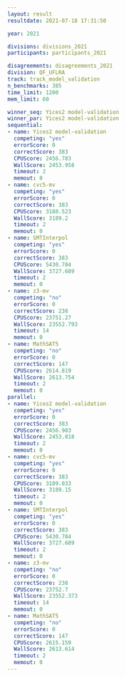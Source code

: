 ```yaml
---
layout: result
resultdate: 2021-07-18 17:31:50

year: 2021

divisions: divisions_2021
participants: participants_2021

disagreements: disagreements_2021
division: QF_UFLRA
track: track_model_validation
n_benchmarks: 385
time_limit: 1200
mem_limit: 60

winner_seq: Yices2 model-validation
winner_par: Yices2 model-validation
sequential:
- name: Yices2 model-validation
  competing: "yes"
  errorScore: 0
  correctScore: 383
  CPUScore: 2456.783
  WallScore: 2453.958
  timeout: 2
  memout: 0
- name: cvc5-mv
  competing: "yes"
  errorScore: 0
  correctScore: 383
  CPUScore: 3188.523
  WallScore: 3189.2
  timeout: 2
  memout: 0
- name: SMTInterpol
  competing: "yes"
  errorScore: 0
  correctScore: 383
  CPUScore: 5430.784
  WallScore: 3727.689
  timeout: 2
  memout: 0
- name: z3-mv
  competing: "no"
  errorScore: 0
  correctScore: 238
  CPUScore: 23751.27
  WallScore: 23552.793
  timeout: 14
  memout: 0
- name: MathSAT5
  competing: "no"
  errorScore: 0
  correctScore: 147
  CPUScore: 2614.819
  WallScore: 2613.754
  timeout: 2
  memout: 0
parallel:
- name: Yices2 model-validation
  competing: "yes"
  errorScore: 0
  correctScore: 383
  CPUScore: 2456.983
  WallScore: 2453.818
  timeout: 2
  memout: 0
- name: cvc5-mv
  competing: "yes"
  errorScore: 0
  correctScore: 383
  CPUScore: 3189.033
  WallScore: 3189.15
  timeout: 2
  memout: 0
- name: SMTInterpol
  competing: "yes"
  errorScore: 0
  correctScore: 383
  CPUScore: 5430.784
  WallScore: 3727.689
  timeout: 2
  memout: 0
- name: z3-mv
  competing: "no"
  errorScore: 0
  correctScore: 238
  CPUScore: 23752.7
  WallScore: 23552.373
  timeout: 14
  memout: 0
- name: MathSAT5
  competing: "no"
  errorScore: 0
  correctScore: 147
  CPUScore: 2615.159
  WallScore: 2613.614
  timeout: 2
  memout: 0
---
```

